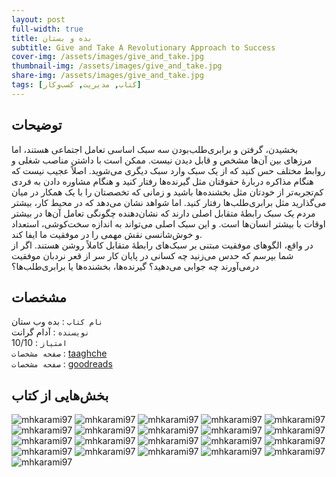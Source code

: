 ```yaml
---
layout: post
full-width: true
title: بده و بستان
subtitle: Give and Take A Revolutionary Approach to Success
cover-img: /assets/images/give_and_take.jpg
thumbnail-img: /assets/images/give_and_take.jpg
share-img: /assets/images/give_and_take.jpg
tags: [کتاب, مدیریت, کسب‌و‌کار]
---
```


## توضیحات
 بخشیدن، گرفتن و برابری‌طلب‌بودن سه سبک اساسی تعامل اجتماعی هستند، اما مرزهای بین آن‌ها مشخص و قابل دیدن نیست. ممکن است با داشتن مناصب شغلی و روابط مختلف حس کنید که از یک سبک وارد سبک دیگری می‌شوید. اصلاً عجیب نیست که هنگام مذاکره دربارهٔ حقوقتان مثل گیرنده‌ها رفتار کنید و هنگام مشاوره دادن به فردی کم‌تجربه‌تر از خودتان مثل بخشنده‌ها باشید و زمانی که تخصصتان را با یک همکار در میان می‌گذارید مثل برابری‌طلب‌ها رفتار کنید. اما شواهد نشان می‌دهد که در محیط کار، بیشتر مردم یک سبک رابطهٔ متقابل اصلی دارند که نشان‌دهنده چگونگی تعامل آن‌ها در بیشتر اوقات با بیشتر انسان‌ها است. و این سبک اصلی می‌تواند به اندازه سخت‌کوشی، استعداد و خوش‌شانسی نقش مهمی را در موفقیت ما ایفا کند.  
در واقع، الگوهای موفقیت مبتنی بر سبک‌های رابطهٔ متقابل کاملاً روشن هستند. اگر از شما بپرسم که حدس می‌زنید چه کسانی در پایان کار سر از قعر نردبان موفقیت درمی‌آورند چه جوابی می‌دهید؟ گیرنده‌ها، بخشنده‌ها یا برابری‌طلب‌ها؟

## مشخصات
`نام کتاب` : بده وب ستان  
`نویسنده` : آدام گرانت  
`امتیاز` : 10/10  
`صفحه مشخصات` : [taaghche](https://taaghche.com/book/80746/%D8%A8%D8%AF%D9%87-%D9%88-%D8%A8%D8%B3%D8%AA%D8%A7%D9%86%D8%9B-%D8%B1%D9%88%DB%8C%DA%A9%D8%B1%D8%AF%DB%8C-%D8%A7%D9%86%D9%82%D9%84%D8%A7%D8%A8%DB%8C-%D8%A8%D9%87-%D9%85%D9%88%D9%81%D9%82%DB%8C%D8%AA)  
`صفحه مشخصات` : [goodreads](https://www.goodreads.com/book/show/16158498-give-and-take)  


## بخش‌هایی از کتاب
![mhkarami97](/assets/images/give_and_take/01.jpg)
![mhkarami97](/assets/images/give_and_take/02.jpg)
![mhkarami97](/assets/images/give_and_take/03.jpg)
![mhkarami97](/assets/images/give_and_take/04.jpg)
![mhkarami97](/assets/images/give_and_take/05.jpg)
![mhkarami97](/assets/images/give_and_take/06.jpg)
![mhkarami97](/assets/images/give_and_take/07.jpg)
![mhkarami97](/assets/images/give_and_take/08.jpg)
![mhkarami97](/assets/images/give_and_take/09.jpg)
![mhkarami97](/assets/images/give_and_take/10.jpg)
![mhkarami97](/assets/images/give_and_take/11.jpg)
![mhkarami97](/assets/images/give_and_take/12.jpg)
![mhkarami97](/assets/images/give_and_take/13.jpg)
![mhkarami97](/assets/images/give_and_take/14.jpg)
![mhkarami97](/assets/images/give_and_take/15.jpg)
![mhkarami97](/assets/images/give_and_take/16.jpg)
![mhkarami97](/assets/images/give_and_take/17.jpg)
![mhkarami97](/assets/images/give_and_take/19.jpg)
![mhkarami97](/assets/images/give_and_take/20.jpg)
![mhkarami97](/assets/images/give_and_take/21.jpg)
![mhkarami97](/assets/images/give_and_take/22.jpg)